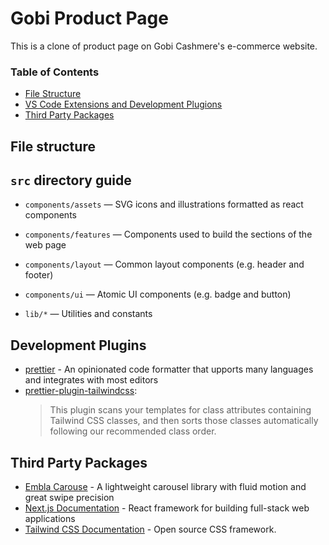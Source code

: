 # Gobi Product Page

This is a clone of product page on Gobi Cashmere's e-commerce website.

### Table of Contents

- [File Structure](##file-structure)
- [VS Code Extensions and Development Plugions](#vs-code-extensions-and-development-plugins)
- [Third Party Packages](#third-party-packages)

## File structure

## `src` directory guide

- `components/assets` — SVG icons and illustrations formatted as react components

- `components/features` — Components used to build the sections of the web page

- `components/layout` — Common layout components (e.g. header and footer)

- `components/ui` — Atomic UI components (e.g. badge and button)

- `lib/*` — Utilities and constants

## Development Plugins

- [prettier](https://prettier.io/) - An opinionated code formatter that upports many languages and integrates with most editors
- [prettier-plugin-tailwindcss](https://tailwindcss.com/blog/automatic-class-sorting-with-prettier):
    > This plugin scans your templates for class attributes containing Tailwind CSS classes, and then sorts those classes automatically following our recommended class order.

## Third Party Packages

- [Embla Carouse](https://www.embla-carousel.com) - A lightweight carousel library with fluid motion and great swipe precision
- [Next.js Documentation](https://nextjs.org/docs) - React framework for building full-stack web applications
- [Tailwind CSS Documentation](https://tailwindcss.com/docs/installation) - Open source CSS framework.
